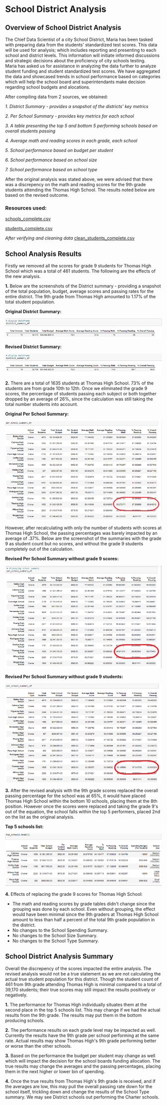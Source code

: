 # School District Analysis

## Overview of School District Analysis

The Chief Data Scientist of a city School District, Maria has been tasked with preparing data from the students' standardized test scores.  This data will be used for analysis; which includes reporting and presenting to each school and district levels.  This information will initiate informed discussions and strategic decisions about the proficiency of city schools testing.  
Maria has asked us for assistance in analyzing the data further to analyze student funding and student standardized test scores.  We have aggregated the data and showcased trends in school performance based on categories which will help the school board and superintendants make decision regarding school budgets and alocations.

After compiling data from 2 sources, we obtained:
  
  *1.  District Summary - provides a snapshot of the districts' key metrics*
  
  *2.  Per School Summary - provides key metrics for each school*
  
  *3.  A table presenting the top 5 and bottom 5 performing schools based on overall students passing*
  
  *4.  Average math and reading scores in each grade, each school*
  
  *5.  School performance based on budget per student*
  
  *6.  School performance based on school size*
  
  *7.  School performance based on school type*
  

After the original analysis was stated above, we were advised that there was a discrepency on the math and reading scores for the 9th grade students attending the Thomas High School.  The results noted below are based on the revised outcome.

### Resources used:
[schools_complete.csv](https://github.com/taranahassan/School_District_Analysis/blob/main/Resources/schools_complete.csv)

[students_complete.csv](https://github.com/taranahassan/School_District_Analysis/blob/main/Resources/students_complete.csv)

*After verifying and cleaning data* [clean_students_complete.csv](https://github.com/taranahassan/School_District_Analysis/blob/main/Resources/clean_students_complete.csv)


## School Analysis Results
Firstly we removed all the scores for grade 9 students for Thomas High School which was a total of 461 students.  The following are the effects of the new analysis.
  
  **1.**  Below are the screenshots of the District summary - providing a snapshot of the total population, budget, average scores and passing rates for the entire district.  The 9th grade from Thomas High amounted to 1.17% of the total student population.


**Original District Summary:**

![Original_District_summary](https://github.com/taranahassan/School_District_Analysis/blob/main/Screenshot_examples/Original_District_summary.png?raw=true)


**Revised District Summary:**

![Revised_District_summary](https://github.com/taranahassan/School_District_Analysis/blob/main/Screenshot_examples/Revised_District_summary.png?raw=true)
  
  
  **2.**  There are a total of 1635 students at Thomas High School.  73% of the students are from grade 10th to 12th.  Once we eliminated the grade 9 scores, the percentage of students passing each subject or both together dropped by an average of 26%, since the calculation was still taking the total number students into account.  
  
**Original Per School Summary:**

![Original_School_summary](https://github.com/taranahassan/School_District_Analysis/blob/main/Screenshot_examples/Original_Per_School_summary.png?raw=true)

However, after recalculating with only the number of students with scores at Thomas High School, the passing percentages was barely impacted by an average of .37%.  Below are the screenshot of the summaries with the grade 9 as student count but no scores, and without the grade 9 students completely out of the calculation.

**Revised Per School Summary without grade 9 scores:**

![Revised_Per_School_summary_without_9th_scores](https://github.com/taranahassan/School_District_Analysis/blob/main/Screenshot_examples/Revised_Per_School_summary_without_9th_scores.png?raw=true)


**Revised Per School Summary without grade 9 students:**

![Revised_Per_School_summary_without_9th_grade](https://github.com/taranahassan/School_District_Analysis/blob/main/Screenshot_examples/Revised_Per_School_summary_without_9th_grade.png?raw=true)
  
  
  **3.**  After the revised analysis with the 9th grade scores replaced the overall passing percentage for the school was at 65%, it would have placed Thomas High School within the bottom 10 schools, placing them at the 8th position.  However once the scores were replaced and taking the grade 9's out of the equation, the school falls within the top 5 performers, placed 2nd on the list as the original analysis.  


**Top 5 schools list:**

![Revised_top_5_schools](https://github.com/taranahassan/School_District_Analysis/blob/main/Screenshot_examples/Revised_top_5_schools.png?raw=true)
  
  
  **4.**  Effects of replacing the grade 9 scores for Thomas High School:
  
  -  The math and reading scores by grade tables didn't change since the grouping was done by each school.  Even without grouping, the effect would have been minimal since  the      9th graders at Thomas High School amount to less than half a percent of the total 9th grade population in the district.
  -  No changes to the School Spending Summary.
  -  No changes to the School Size Summary.
  -  No changes to the School Type Summary.


## School District Analysis Summary

Overall the discrepency of the scores impacted the entire analysis.  The revised analysis would not be a true statement as we are not calculating the actual true student population for this district.  Though the student count of 461 from 9th grade attending Thomas High is minimal compared to a total of 39,170 students; their true scores may still impact the results positively or negatively.  

  **1.**  The performance for Thomas High individually situates them at the second place in the top 5 schools list.  This may change if we had the actual results from the 9th grade.  The results may put them in the bottom producing schools.

  **2.**  The performance results on each grade level may be impacted as well.  Currently the results have the 9th grade per school performing at the same rate.  Actual results may show Thomas High's 9th grade performing better or worse than the other schools.
  
 **3.**  Based on the performance the budget per student may change as well which will impact the decision for the school boards funding allocation.  The true results may change the averages and the passing percentages, placing them in the next higher or lower bin of spending.
  
  **4.**  Once the true results from Thomas High's 9th grade is received, and if the averages are low, this may pull the overall passing rate down for the school itself, trickling down and change the results of the School Type summary.  We may see District schools out performing the Charter schools.
  
